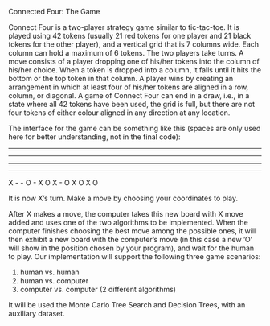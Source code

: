 Connected Four: The Game

Connect Four is a two-player strategy game similar to tic-tac-toe. It is played using 42 tokens
(usually 21 red tokens for one player and 21 black tokens for the other player), and a vertical grid that
is 7 columns wide. Each column can hold a maximum of 6 tokens. The two players take turns. A
move consists of a player dropping one of his/her tokens into the column of his/her choice. When a
token is dropped into a column, it falls until it hits the bottom or the top token in that column. A
player wins by creating an arrangement in which at least four of his/her tokens are aligned in a row,
column, or diagonal. A game of Connect Four can end in a draw, i.e., in a
state where all 42 tokens have been used, the grid is full, but there are not four tokens of either colour
aligned in any direction at any location.

The interface for the game can be something like this (spaces are only used here for better understanding, not in the final code):
- - - - - - -
- - - - - - -
- - - - - - -
- - - - - - -
X - - O - X O
X - O X O X O

It is now X’s turn.
Make a move by choosing your coordinates to play.

After X makes a move, the computer takes this new board with X move added and uses one of the
two algorithms to be implemented. When the computer finishes choosing the best move among the
possible ones, it will then exhibit a new board with the computer’s move (in this case a new ’O’ will
show in the position chosen by your program), and wait for the human to play.
Our implementation will  support the following three game scenarios:
1. human vs. human
2. human vs. computer
3. computer vs. computer (2 different algorithms)

It will be used the Monte Carlo Tree Search and Decision Trees, with an auxiliary dataset.
